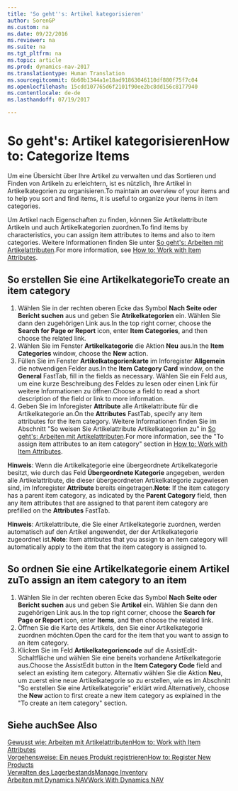 ```yaml
---
title: 'So geht''s: Artikel kategorisieren'
author: SorenGP
ms.custom: na
ms.date: 09/22/2016
ms.reviewer: na
ms.suite: na
ms.tgt_pltfrm: na
ms.topic: article
ms.prod: dynamics-nav-2017
ms.translationtype: Human Translation
ms.sourcegitcommit: 6b60b1344a1e18ad91863046110df880f75f7c04
ms.openlocfilehash: 15cdd107765d6f2101f90ee2bc8dd156c8177940
ms.contentlocale: de-de
ms.lasthandoff: 07/19/2017

---
```


# <a name="how-to-categorize-items"></a><span data-ttu-id="9f603-102">So geht's: Artikel kategorisieren</span><span class="sxs-lookup"><span data-stu-id="9f603-102">How to: Categorize Items</span></span>
<span data-ttu-id="9f603-103">Um eine Übersicht über Ihre Artikel zu verwalten und das Sortieren und Finden von Artikeln zu erleichtern, ist es nützlich, Ihre Artikel in Artikelkategorien zu organisieren.</span><span class="sxs-lookup"><span data-stu-id="9f603-103">To maintain an overview of your items and to help you sort and find items, it is useful to organize your items in item categories.</span></span>

<span data-ttu-id="9f603-104">Um Artikel nach Eigenschaften zu finden, können Sie Artikelattribute Artikeln und auch Artikelkategorien zuordnen.</span><span class="sxs-lookup"><span data-stu-id="9f603-104">To find items by characteristics, you can assign item attributes to items and also to item categories.</span></span> <span data-ttu-id="9f603-105">Weitere Informationen finden Sie unter [So geht's: Arbeiten mit Artikelattributen](inventory-how-work-item-attributes.md).</span><span class="sxs-lookup"><span data-stu-id="9f603-105">For more information, see [How to: Work with Item Attributes](inventory-how-work-item-attributes.md).</span></span>

## <a name="to-create-an-item-category"></a><span data-ttu-id="9f603-106">So erstellen Sie eine Artikelkategorie</span><span class="sxs-lookup"><span data-stu-id="9f603-106">To create an item category</span></span>
1. <span data-ttu-id="9f603-107">Wählen Sie in der rechten oberen Ecke das Symbol **Nach Seite oder Bericht suchen** aus und geben Sie **Atrikelkategorien** ein. Wählen Sie dann den zugehörigen Link aus.</span><span class="sxs-lookup"><span data-stu-id="9f603-107">In the top right corner, choose the **Search for Page or Report** icon, enter **Item Categories**, and then choose the related link.</span></span>
2. <span data-ttu-id="9f603-108">Wählen Sie im Fenster **Artikelkategorie** die Aktion **Neu** aus.</span><span class="sxs-lookup"><span data-stu-id="9f603-108">In the **Item Categories** window, choose the **New** action.</span></span>
3. <span data-ttu-id="9f603-109">Füllen Sie im Fenster **Artikelkategorienkarte** im Inforegister **Allgemein** die notwendigen Felder aus.</span><span class="sxs-lookup"><span data-stu-id="9f603-109">In the **Item Category Card** window, on the **General** FastTab, fill in the fields as necessary.</span></span> <span data-ttu-id="9f603-110">Wählen Sie ein Feld aus, um eine kurze Beschreibung des Feldes zu lesen oder einen Link für weitere Informationen zu öffnen.</span><span class="sxs-lookup"><span data-stu-id="9f603-110">Choose a field to read a short description of the field or link to more information.</span></span>
4. <span data-ttu-id="9f603-111">Geben Sie im Inforegister **Attribute** alle Artikelattribute für die Artikelkategorie an.</span><span class="sxs-lookup"><span data-stu-id="9f603-111">On the **Attributes** FastTab, specify any item attributes for the item category.</span></span> <span data-ttu-id="9f603-112">Weitere Informationen finden Sie im Abschnitt "So weisen Sie Artikelattribute Artikelkategorien zu" in [So geht's: Arbeiten mit Artikelattributen](inventory-how-work-item-attributes.md).</span><span class="sxs-lookup"><span data-stu-id="9f603-112">For more information, see the "To assign item attributes to an item category" section in [How to: Work with Item Attributes](inventory-how-work-item-attributes.md).</span></span>

<span data-ttu-id="9f603-113">**Hinweis**: Wenn die Artikelkategorie eine übergeordnete Artikelkategorie besitzt, wie durch das Feld **Übergeordnete Kategorie** angegeben, werden alle Artikelattribute, die dieser übergeordneten Artikelkategorie zugewiesen sind, im Inforegister **Attribute** bereits eingetragen.</span><span class="sxs-lookup"><span data-stu-id="9f603-113">**Note**: If the item category has a parent item category, as indicated by the **Parent Category** field, then any item attributes that are assigned to that parent item category are prefilled on the **Attributes** FastTab.</span></span>

<span data-ttu-id="9f603-114">**Hinweis**: Artikelattribute, die Sie einer Artikelkategorie zuordnen, werden automatisch auf den Artikel angewendet, der der Artikelkategorie zugeordnet ist.</span><span class="sxs-lookup"><span data-stu-id="9f603-114">**Note**: Item attributes that you assign to an item category will automatically apply to the item that the item category is assigned to.</span></span>

## <a name="to-assign-an-item-category-to-an-item"></a><span data-ttu-id="9f603-115">So ordnen Sie eine Artikelkategorie einem Artikel zu</span><span class="sxs-lookup"><span data-stu-id="9f603-115">To assign an item category to an item</span></span>
1. <span data-ttu-id="9f603-116">Wählen Sie in der rechten oberen Ecke das Symbol **Nach Seite oder Bericht suchen** aus und geben Sie **Artikel** ein. Wählen Sie dann den zugehörigen Link aus.</span><span class="sxs-lookup"><span data-stu-id="9f603-116">In the top right corner, choose the **Search for Page or Report** icon, enter **Items**, and then choose the related link.</span></span>
2. <span data-ttu-id="9f603-117">Öffnen Sie die Karte des Artikels, den Sie einer Artikelkategorie zuordnen möchten.</span><span class="sxs-lookup"><span data-stu-id="9f603-117">Open the card for the item that you want to assign to an item category.</span></span>
3. <span data-ttu-id="9f603-118">Klicken Sie im Feld **Artikelkategoriencode** auf die AssistEdit-Schaltfläche und wählen Sie eine bereits vorhandene Artikelkategorie aus.</span><span class="sxs-lookup"><span data-stu-id="9f603-118">Choose the AssistEdit button in the **Item Category Code** field and select an existing item category.</span></span> <span data-ttu-id="9f603-119">Alternativ wählen Sie die Aktion **Neu**, um zuerst eine neue Artikelkategorie so zu erstellen, wie es im Abschnitt "So erstellen Sie eine Artikelkategorie" erklärt wird.</span><span class="sxs-lookup"><span data-stu-id="9f603-119">Alternatively, choose the **New** action to first create a new item category as explained in the "To create an item category" section.</span></span>

## <a name="see-also"></a><span data-ttu-id="9f603-120">Siehe auch</span><span class="sxs-lookup"><span data-stu-id="9f603-120">See Also</span></span>  
[<span data-ttu-id="9f603-121">Gewusst wie: Arbeiten mit Artikelattributen</span><span class="sxs-lookup"><span data-stu-id="9f603-121">How to: Work with Item Attributes</span></span>](inventory-how-work-item-attributes.md)  
[<span data-ttu-id="9f603-122">Vorgehensweise: Ein neues Produkt registrieren</span><span class="sxs-lookup"><span data-stu-id="9f603-122">How to: Register New Products</span></span>](inventory-how-register-new-products.md)  
[<span data-ttu-id="9f603-123">Verwalten des Lagerbestands</span><span class="sxs-lookup"><span data-stu-id="9f603-123">Manage Inventory</span></span>](inventory-manage-inventory.md)  
[<span data-ttu-id="9f603-124">Arbeiten mit Dynamics NAV</span><span class="sxs-lookup"><span data-stu-id="9f603-124">Work With Dynamics NAV</span></span>](ui-work-product.md)

